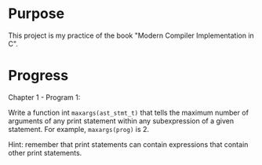 Purpose
=======

This project is my practice of the book "Modern Compiler Implementation in C".

Progress
========

Chapter 1 - Program 1:

Write a function int `maxargs(ast_stmt_t)` that tells the maximum number of
arguments of any print statement within any subexpression of a given statement.
For example, `maxargs(prog)` is 2.

Hint: remember that print statements can contain expressions that contain other
print statements.
